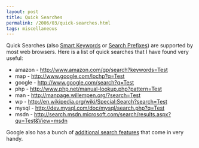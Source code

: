 ```yaml
---
layout: post
title: Quick Searches
permalink: /2006/03/quick-searches.html
tags: miscellaneous
---
```


Quick Searches (also [Smart Keywords][1] or [Search Prefixes][2]) are supported by most web browsers. Here is a list of
quick searches that I have found very useful:

* amazon - <http://www.amazon.com/gp/search?keywords=Test>
* map - <http://www.google.com/lochp?q=Test>
* google - <http://www.google.com/search?q=Test>
* php - <http://www.php.net/manual-lookup.php?pattern=Test>
* man - <http://manpage.willempen.org/?search=Test>
* wp - <http://en.wikipedia.org/wiki/Special:Search?search=Test>
* mysql - <http://dev.mysql.com/doc/mysql/search.php?q=Test>
* msdn - <http://search.msdn.microsoft.com/search/results.aspx?qu=Test&View=msdn>

Google also has a bunch of [additional search features][3] that come in very handy.


  [1]: http://www.mozilla.org/products/firefox/smart-keywords.html
  [2]: http://blogs.msdn.com/msnsearch/archive/2005/03/28/403129.aspx
  [3]: http://www.google.com/help/features.html
